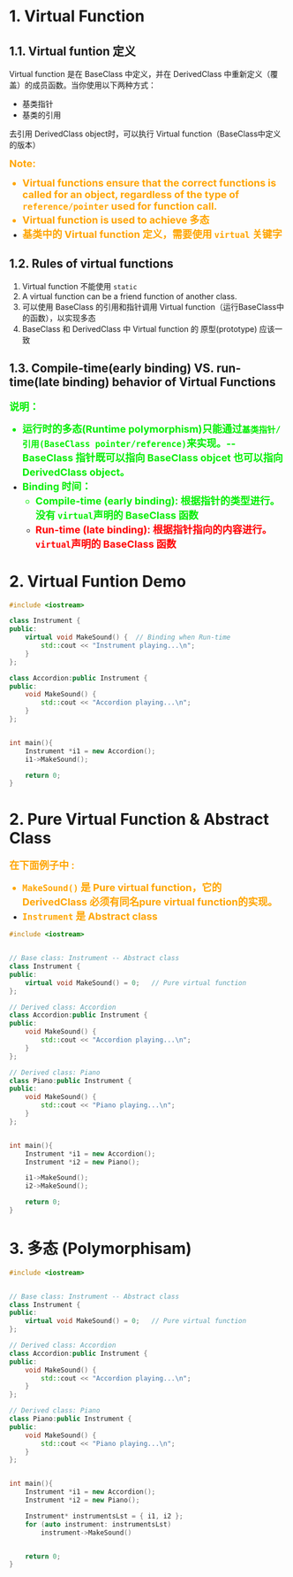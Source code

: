 # 1. Virtual Function

## 1.1. Virtual funtion 定义
Virtual function 是在 BaseClass 中定义，并在 DerivedClass 中重新定义（覆盖）的成员函数。当你使用以下两种方式：
- 基类指针
- 基类的引用

去引用 DerivedClass object时，可以执行 Virtual function（BaseClass中定义的版本）

<font color="orange" size="4"><b>
Note:

- Virtual functions ensure that the correct functions is called for an object, regardless of the type of `reference/pointer` used for function call.
- Virtual function is used to achieve 多态
- 基类中的 Virtual function 定义，需要使用 `virtual` 关键字
</b></font>


## 1.2. Rules of virtual functions
1. Virtual function 不能使用 `static`
2. A virtual function can be a friend function of another class.
3. 可以使用 BaseClass 的引用和指针调用 Virtual function（运行BaseClass中的函数），以实现多态
4. BaseClass 和 DerivedClass 中 Virtual function 的 原型(prototype) 应该一致


## 1.3. Compile-time(early binding) VS. run-time(late binding) behavior of Virtual Functions

<font color="gree" size="4"><b>
说明：

- 运行时的多态(Runtime polymorphism)只能通过`基类指针/引用(BaseClass pointer/reference)`来实现。-- BaseClass 指针既可以指向 BaseClass objcet 也可以指向 DerivedClass object。
- Binding 时间：
  - Compile-time (early binding): 根据指针的类型进行。没有 `virtual`声明的 BaseClass 函数
  - <font color="red" size="4"><b>Run-time (late binding): 根据指针指向的内容进行。`virtual`声明的 BaseClass 函数</b></font>
</b></font>



# 2. Virtual Funtion Demo
```c++
#include <iostream>

class Instrument {
public:
    virtual void MakeSound() {  // Binding when Run-time
        std::cout << "Instrument playing...\n";
    }
};

class Accordion:public Instrument {
public:
    void MakeSound() {
        std::cout << "Accordion playing...\n";
    }
};


int main(){
    Instrument *i1 = new Accordion();
    i1->MakeSound();

    return 0;
}
```


# 2. Pure Virtual Function & Abstract Class
<font color="orange" size="4"><b>
在下面例子中 :

- `MakeSound()` 是 Pure virtual function，它的 DerivedClass 必须有同名pure virtual function的实现。
- `Instrument` 是 Abstract class
</b></font>
  
```c++
#include <iostream>


// Base class: Instrument -- Abstract class
class Instrument {
public:
    virtual void MakeSound() = 0;   // Pure virtual function
};

// Derived class: Accordion
class Accordion:public Instrument {
public:
    void MakeSound() {
        std::cout << "Accordion playing...\n";
    }
};

// Derived class: Piano
class Piano:public Instrument {
public:
    void MakeSound() {
        std::cout << "Piano playing...\n";
    }
};


int main(){
    Instrument *i1 = new Accordion();
    Instrument *i2 = new Piano();

    i1->MakeSound();
    i2->MakeSound();

    return 0;
}
```


# 3. 多态 (Polymorphisam)
```c++
#include <iostream>


// Base class: Instrument -- Abstract class
class Instrument {
public:
    virtual void MakeSound() = 0;   // Pure virtual function
};

// Derived class: Accordion
class Accordion:public Instrument {
public:
    void MakeSound() {
        std::cout << "Accordion playing...\n";
    }
};

// Derived class: Piano
class Piano:public Instrument {
public:
    void MakeSound() {
        std::cout << "Piano playing...\n";
    }
};


int main(){
    Instrument *i1 = new Accordion();
    Instrument *i2 = new Piano();

    Instrument* instrumentsLst = { i1, i2 };
    for (auto instrument: instrumentsLst) 
        instrument->MakeSound()


    return 0;
}
```
